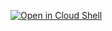 [![Open in Cloud Shell](https://gstatic.com/cloudssh/images/open-btn.svg)](https://ssh.cloud.google.com/cloudshell/editor?cloudshell_git_repo=https%3A%2F%2Fgithub.com%2Fviglesiasce%2Fsample-app&cloudshell_git_branch=cloud-deploy&cloudshell_open_in_editor=README.md&cloudshell_workspace=frontend)
